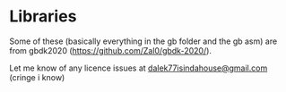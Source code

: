 # Libraries
Some of these (basically everything in the gb folder and the gb asm) are from gbdk2020 (https://github.com/Zal0/gbdk-2020/).

Let me know of any licence issues at dalek77isindahouse@gmail.com (cringe i know)

